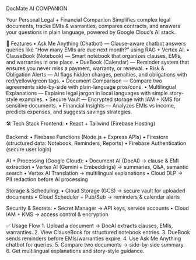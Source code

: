 DocMate AI COMPANION

Your Personal Legal + Financial Companion
Simplifies complex legal documents, tracks EMIs & warranties, compares contracts, and answers your questions in plain language, powered by Google Cloud’s AI stack.

🚀 Features
	•	Ask Me Anything (Chatbot) — Clause-aware chatbot answers queries like “How many EMIs are due next month?”     using RAG + Vertex AI.
	•	ClauseBook (Notebook) — Smart notebook that organizes clauses, EMIs, and warranties in one place.
	•	DueBook (Calendar) — Reminder system that ensures you never miss a payment, warranty, or renewal.
	•	Risk & Obligation Alerts — AI flags hidden charges, penalties, and obligations with red/yellow/green tags.
	•	Document Comparison — Compare two agreements side-by-side with plain-language pros/cons.
	•	Multilingual Explanations — Explains legal jargon in local languages with simple story-style examples.
	•	Secure Vault — Encrypted storage with IAM + KMS for sensitive documents.
	•	Financial Insights — Analyzes EMIs vs income, predicts expenses, and suggests savings strategies.



🛠 Tech Stack
Frontend:
	•	React + Tailwind (Firebase Hosting)

Backend:
	•	Firebase Functions (Node.js + Express APIs)
	•	Firestore (structured data: Notebook, Reminders, Reports)
	•	Firebase Authentication (secure user login)

AI + Processing (Google Cloud):
	•	Document AI (DocAI) → clause & EMI extraction
	•	Vertex AI (Gemini + Embeddings) → summaries, Q&A, semantic search
	•	Vertex AI Translation → multilingual explanations
	•	Cloud DLP → PII redaction before AI processing

Storage & Scheduling:
	•	Cloud Storage (GCS) → secure vault for uploaded documents
	•	Cloud Scheduler + Pub/Sub → reminders & calendar alerts

Security & Secrets:
	•	Secret Manager → API keys, service accounts
	•	Cloud IAM + KMS → access control & encryption


✅ Usage Flow
	1.	Upload a document → DocAI extracts clauses, EMIs, warranties.
    2.	View ClauseBook for structured notebook entries.
	3.	DueBook sends reminders before EMIs/warranties expire.
    4.	Use Ask Me Anything chatbot for queries.
	5.	Compare two documents → side-by-side summary.
    6.	Get multilingual explanations and story-style guidance.
